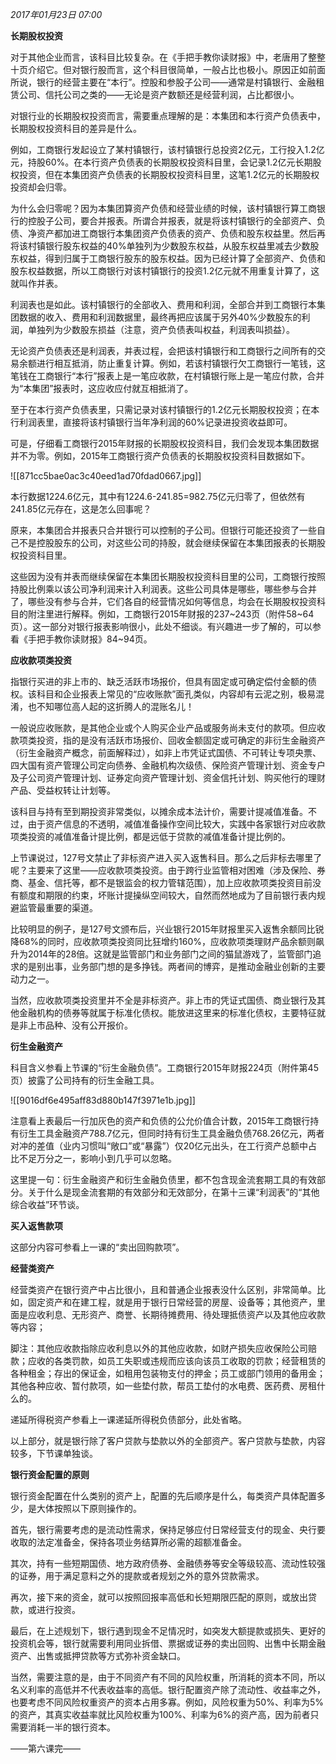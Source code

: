 _2017年01月23日 07:00_

**长期股权投资**

对于其他企业而言，该科目比较复杂。在《手把手教你读财报》中，老唐用了整整十页介绍它。但对银行股而言，这个科目很简单，一般占比也极小。原因正如前面所说，银行的经营主要在“本行”。控股和参股子公司——通常是村镇银行、金融租赁公司、信托公司之类的——无论是资产数额还是经营利润，占比都很小。

对银行业的长期股权投资而言，需要重点理解的是：本集团和本行资产负债表中，长期股权投资科目的差异是什么。

例如，工商银行发起设立了某村镇银行，该村镇银行总投资2亿元，工行投入1.2亿元，持股60%。在本行资产负债表的长期股权投资科目里，会记录1.2亿元长期股权投资，但在本集团资产负债表的长期股权投资科目里，这笔1.2亿元的长期股权投资却会归零。

为什么会归零呢？因为本集团算资产负债和经营业绩的时候，该村镇银行算工商银行的控股子公司，要合并报表。所谓合并报表，就是将该村镇银行的全部资产、负债、净资产都加进工商银行本集团资产负债表的资产、负债和股东权益里。然后再将该村镇银行股东权益的40%单独列为少数股东权益，从股东权益里减去少数股东权益，得到归属于工商银行股东的股东权益。因为已经计算了全部资产、负债和股东权益数据，所以工商银行对该村镇银行的投资1.2亿元就不用重复计算了，这就叫作并表。

利润表也是如此。该村镇银行的全部收入、费用和利润，全部合并到工商银行本集团数据的收入、费用和利润数据里，最终再把应该属于另外40%少数股东的利润，单独列为少数股东损益（注意，资产负债表叫权益，利润表叫损益）。

无论资产负债表还是利润表，并表过程，会把该村镇银行和工商银行之间所有的交易余额进行相互抵消，防止重复计算。例如，若该村镇银行欠工商银行一笔钱，这笔钱在工商银行“本行”报表上是一笔应收款，在村镇银行账上是一笔应付款，合并为“本集团”报表时，这应收应付就互相抵消了。

至于在本行资产负债表里，只需记录对该村镇银行的1.2亿元长期股权投资；在本行利润表里，直接将该村镇银行当年净利润的60%记录进投资收益即可。

可是，仔细看工商银行2015年财报的长期股权投资科目，我们会发现本集团数据并不为零。例如，2015年工商银行资产负债表的长期股权投资科目数据如下。

![[871cc5bae0ac3c40eed1ad70fdad0667.jpg]]

本行数据1224.6亿元，其中有1224.6-241.85=982.75亿元归零了，但依然有241.85亿元存在，这是怎么回事呢？

原来，本集团合并报表只合并银行可以控制的子公司。但银行可能还投资了一些自己不是控股股东的公司，对这些公司的持股，就会继续保留在本集团报表的长期股权投资科目里。

这些因为没有并表而继续保留在本集团长期股权投资科目里的公司，工商银行按照持股比例乘以该公司净利润来计入利润表。这些公司具体是哪些，哪些参与合并了，哪些没有参与合并，它们各自的经营情况如何等信息，均会在长期股权投资科目的附注里进行解释。例如，工商银行2015年财报的237~243页（附件58~64页）。这一部分对银行报表影响很小，此处不细谈。有兴趣进一步了解的，可以参看《手把手教你读财报》84~94页。

**应收款项类投资**

指银行买进的非上市的、缺乏活跃市场报价，但具有固定或可确定偿付金额的债权。该科目和企业报表上常见的“应收账款”面孔类似，内容却有云泥之别，极易混淆，也不知哪位高人起的这折腾人的混账名儿！

一般说应收账款，是其他企业或个人购买企业产品或服务尚未支付的款项。但应收款项类投资，指的是没有活跃市场报价、回收金额固定或可确定的非衍生金融资产（衍生金融资产概念，前面解释过），如非上市凭证式国债、不可转让专项央票、四大国有资产管理公司定向债券、金融机构次级债、保险资产管理计划、资金专户及子公司资产管理计划、证券定向资产管理计划、资金信托计划、购买他行的理财产品、受益权转让计划等。

该科目与持有至到期投资非常类似，以摊余成本法计价，需要计提减值准备。不过，由于资产信息的不透明，减值准备操作空间比较大，实践中各家银行对应收款项类投资的减值准备计提比例，都是远低于贷款的减值准备计提比例的。

上节课说过，127号文禁止了非标资产进入买入返售科目。那么之后非标去哪里了呢？主要来了这里——应收款项类投资。由于跨行业监管相对困难（涉及保险、券商、基金、信托等，都不是银监会的权力管辖范围），加上应收款项类投资目前没有额度和期限的约束，坏账计提操纵空间较大，自然而然地成为了目前银行表内规避监管最重要的渠道。

比较明显的例子，是127号文颁布后，兴业银行2015年财报里买入返售余额同比锐降68%的同时，应收款项类投资同比狂增约160%，应收款项类理财产品余额则飙升为2014年的28倍。这就是监管部门和业务部门之间的猫鼠游戏了，监管部门追求的是别出事，业务部门想的是多挣钱。两者间的博弈，是推动金融业创新的主要动力之一。

当然，应收款项类投资里并不全是非标资产。非上市的凭证式国债、商业银行及其他金融机构的债券等就属于标准化债权。能放进这里来的标准化债权，主要特征就是非上市品种、没有公开报价。

**衍生金融资产**

科目含义参看上节课的“衍生金融负债”。工商银行2015年财报224页（附件第45页）披露了公司持有的衍生金融工具。

![[9016df6e495aff83d880b147f3971e1b.jpg]]

注意看上表最后一行加灰色的资产和负债的公允价值合计数，2015年工商银行持有衍生工具金融资产788.7亿元，但同时持有衍生工具金融负债768.26亿元，两者对冲的差值（业内习惯叫“敞口”或“暴露”）仅20亿元出头，在工行资产总额中占比不足万分之一，影响小到几乎可以忽略。  

这里提一句：衍生金融资产和衍生金融负债里，都不包含现金流套期工具的有效部分。关于什么是现金流套期的有效部分和无效部分，在第十三课“利润表”的“其他综合收益”环节谈。

**买入返售款项**

这部分内容可参看上一课的“卖出回购款项”。

**经营类资产**

经营类资产在银行资产中占比很小，且和普通企业报表没什么区别，非常简单。比如，固定资产和在建工程，就是用于银行日常经营的房屋、设备等；其他资产，里面是应收利息、无形资产、商誉、长期待摊费用、待处理抵债资产以及其他应收款等内容；

脚注：其他应收款指除应收利息以外的其他应收款，如财产损失应收保险公司赔款；应收的各类罚款，如员工失职或违规而应该向该员工收取的罚款；经营租赁的各种租金；存出的保证金，如租用包装物支付的押金；员工或部门领用的备用金；其他各种应收、暂付款项，如一些垫付款，帮员工垫付的水电费、医药费、房租什么的。

递延所得税资产参看上一课递延所得税负债部分，此处省略。

以上部分，就是银行除了客户贷款与垫款以外的全部资产。客户贷款与垫款，内容较多，下节课单独谈。

**银行资金配置的原则**

银行资金配置在什么类别的资产上，配置的先后顺序是什么，每类资产具体配置多少，是大体按照以下原则操作的。

首先，银行需要考虑的是流动性需求，保持足够应付日常经营支付的现金、央行要收取的法定准备金，保持各项业务结算所必需的超额准备金。

其次，持有一些短期国债、地方政府债券、金融债券等安全等级较高、流动性较强的证券，用于满足意料之外的提款或者规划之外的意外贷款需求。

再次，接下来的资金，就可以按照回报率高低和长短期限匹配的原则，或放出贷款，或进行投资。

最后，在上述规划下，银行遇到现金不足情况时，如突发大额提款或损失、更好的投资机会等，银行就需要利用同业拆借、票据或证券的卖出回购、出售中长期金融资产、出售或抵押贷款等方式弥补资金缺口。

当然，需要注意的是，由于不同资产有不同的风险权重，所消耗的资本不同，所以名义利率的高低并不代表收益率的高低。银行配置资产除了流动性、收益率之外，也要考虑不同风险权重资产的资本占用多寡。例如，风险权重为50%、利率为5%的资产，其真实收益率就比风险权重为100%、利率为6%的资产高，因为前者只需要消耗一半的银行资本。

——第六课完——